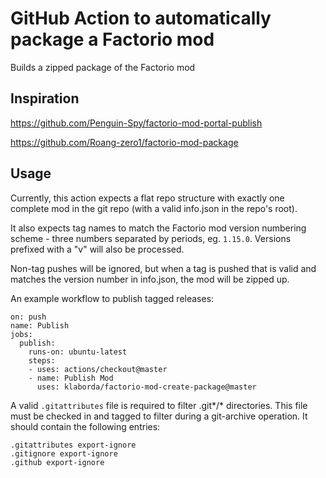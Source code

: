 # GitHub Action to automatically package a Factorio mod

Builds a zipped package of the Factorio mod

## Inspiration

https://github.com/Penguin-Spy/factorio-mod-portal-publish

https://github.com/Roang-zero1/factorio-mod-package

## Usage

Currently, this action expects a flat repo structure with exactly one complete mod in the git repo (with a valid info.json in the repo's root).

It also expects tag names to match the Factorio mod version numbering scheme - three numbers separated by periods, eg. `1.15.0`. Versions prefixed with a "v" will also be processed.

Non-tag pushes will be ignored, but when a tag is pushed that is valid and matches the version number in info.json, the mod will be zipped up.

An example workflow to publish tagged releases:

    on: push
    name: Publish
    jobs:
      publish:
        runs-on: ubuntu-latest
        steps:
        - uses: actions/checkout@master
        - name: Publish Mod
          uses: klaborda/factorio-mod-create-package@master

A valid `.gitattributes` file is required to filter .git*/* directories. This file must be checked in and tagged to filter during a git-archive operation. It should contain the following entries:

    .gitattributes export-ignore
    .gitignore export-ignore
    .github export-ignore
